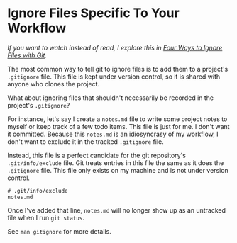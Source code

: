 # Ignore Files Specific To Your Workflow

_If you want to watch instead of read, I explore this in [Four Ways to Ignore
Files with Git](https://www.youtube.com/watch?v=ip06v7Wnfz0)._

The most common way to tell git to ignore files is to add them to a project's
`.gitignore` file. This file is kept under version control, so it is shared
with anyone who clones the project.

What about ignoring files that shouldn't necessarily be recorded in the
project's `.gitignore`?

For instance, let's say I create a `notes.md` file to write some project notes
to myself or keep track of a few todo items. This file is just for me. I don't
want it committed. Because this `notes.md` is an idiosyncrasy of my workflow, I
don't want to exclude it in the tracked `.gitignore` file.

Instead, this file is a perfect candidate for the git repository's
`.git/info/exclude` file. Git treats entries in this file the same as it does
the `.gitignore` file. This file only exists on my machine and is not under
version control.

```
# .git/info/exclude
notes.md
```

Once I've added that line, `notes.md` will no longer show up as an untracked
file when I run `git status`.

See `man gitignore` for more details.
